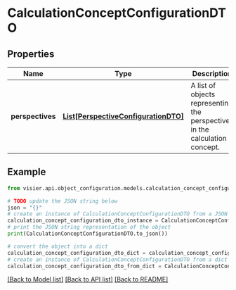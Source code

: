 # CalculationConceptConfigurationDTO


## Properties

Name | Type | Description | Notes
------------ | ------------- | ------------- | -------------
**perspectives** | [**List[PerspectiveConfigurationDTO]**](PerspectiveConfigurationDTO.md) | A list of objects representing the perspectives in the calculation concept. | [optional] 

## Example

```python
from visier.api.object_configuration.models.calculation_concept_configuration_dto import CalculationConceptConfigurationDTO

# TODO update the JSON string below
json = "{}"
# create an instance of CalculationConceptConfigurationDTO from a JSON string
calculation_concept_configuration_dto_instance = CalculationConceptConfigurationDTO.from_json(json)
# print the JSON string representation of the object
print(CalculationConceptConfigurationDTO.to_json())

# convert the object into a dict
calculation_concept_configuration_dto_dict = calculation_concept_configuration_dto_instance.to_dict()
# create an instance of CalculationConceptConfigurationDTO from a dict
calculation_concept_configuration_dto_from_dict = CalculationConceptConfigurationDTO.from_dict(calculation_concept_configuration_dto_dict)
```
[[Back to Model list]](../README.md#documentation-for-models) [[Back to API list]](../README.md#documentation-for-api-endpoints) [[Back to README]](../README.md)



